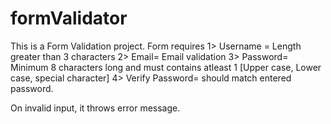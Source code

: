 # formValidator
This is a Form Validation project. 
Form requires 
1> Username = Length greater than 3 characters
2> Email= Email validation
3> Password= Minimum 8 characters long and must contains atleast 1 [Upper case, Lower case, special character]
4> Verify Password= should match entered password.

On invalid input, it throws error message.
